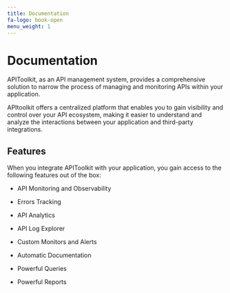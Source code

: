 ```yaml
---
title: Documentation
fa-logo: book-open
menu_weight: 1
---
```


# Documentation

APIToolkit, as an API management system, provides a comprehensive solution to narrow the process of managing and monitoring APIs within your application. 

APItoolkit offers a centralized platform that enables you to gain visibility and control over your API ecosystem, making it easier to understand and analyze the interactions between your application and third-party integrations. 

## Features

When you integrate APIToolkit with your application, you gain access to the following features out of the box:

- API Monitoring and Observability

- Errors Tracking

- API Analytics

- API Log Explorer

- Custom Monitors and Alerts

- Automatic Documentation

- Powerful Queries

- Powerful Reports




